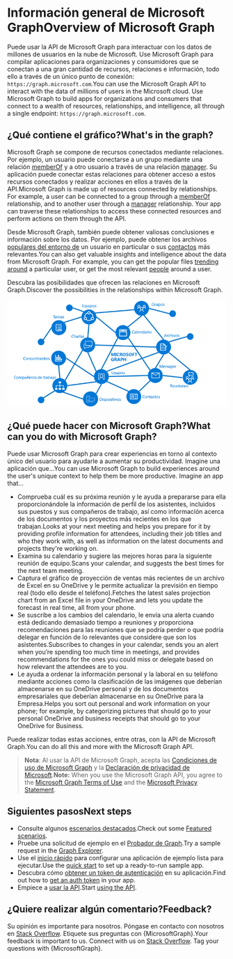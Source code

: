 # <a name="overview-of-microsoft-graph"></a><span data-ttu-id="28a6f-101">Información general de Microsoft Graph</span><span class="sxs-lookup"><span data-stu-id="28a6f-101">Overview of Microsoft Graph</span></span>

<span data-ttu-id="28a6f-p101">Puede usar la API de Microsoft Graph para interactuar con los datos de millones de usuarios en la nube de Microsoft. Use Microsoft Graph para compilar aplicaciones para organizaciones y consumidores que se conectan a una gran cantidad de recursos, relaciones e información, todo ello a través de un único punto de conexión: `https://graph.microsoft.com`.</span><span class="sxs-lookup"><span data-stu-id="28a6f-p101">You can use the Microsoft Graph API to interact with the data of millions of users in the Microsoft cloud. Use Microsoft Graph to build apps for organizations and consumers that connect to a wealth of resources, relationships, and intelligence, all through a single endpoint: `https://graph.microsoft.com`.</span></span>

## <a name="whats-in-the-graph"></a><span data-ttu-id="28a6f-104">¿Qué contiene el gráfico?</span><span class="sxs-lookup"><span data-stu-id="28a6f-104">What's in the graph?</span></span>

<span data-ttu-id="28a6f-p102">Microsoft Graph se compone de recursos conectados mediante relaciones. Por ejemplo, un usuario puede conectarse a un grupo mediante una relación [memberOf](../api-reference/v1.0/api/user_list_memberof.md) y a otro usuario a través de una relación [manager](../api-reference/v1.0/api/user_list_manager.md). Su aplicación puede conectar estas relaciones para obtener acceso a estos recursos conectados y realizar acciones en ellos a través de la API.</span><span class="sxs-lookup"><span data-stu-id="28a6f-p102">Microsoft Graph is made up of resources connected by relationships. For example, a user can be connected to a group through a [memberOf](../api-reference/v1.0/api/user_list_memberof.md) relationship, and to another user through a [manager](../api-reference/v1.0/api/user_list_manager.md) relationship. Your app can traverse these relationships to access these connected resources and perform actions on them through the API.</span></span>

<span data-ttu-id="28a6f-p103">Desde Microsoft Graph, también puede obtener valiosas conclusiones e información sobre los datos. Por ejemplo, puede obtener los archivos [populares del entorno de](../api-reference/beta/resources/insights_trending.md) un usuario en particular o sus [contactos](../api-reference/beta/api/user_list_people.md) más relevantes.</span><span class="sxs-lookup"><span data-stu-id="28a6f-p103">You can also get valuable insights and intelligence about the data from Microsoft Graph. For example, you can get the popular files [trending around](../api-reference/beta/resources/insights_trending.md) a particular user, or get the most relevant [people](../api-reference/beta/api/user_list_people.md) around a user.</span></span>

<span data-ttu-id="28a6f-110">Descubra las posibilidades que ofrecen las relaciones en Microsoft Graph.</span><span class="sxs-lookup"><span data-stu-id="28a6f-110">Discover the possibilities in the relationships within Microsoft Graph.</span></span>

![Una imagen en la que se muestran los recursos y relaciones principales que forman parte del gráfico](images/microsoft_graph.png)

## <a name="what-can-you-do-with-microsoft-graph"></a><span data-ttu-id="28a6f-112">¿Qué puede hacer con Microsoft Graph?</span><span class="sxs-lookup"><span data-stu-id="28a6f-112">What can you do with Microsoft Graph?</span></span> 

<span data-ttu-id="28a6f-p104">Puede usar Microsoft Graph para crear experiencias en torno al contexto único del usuario para ayudarle a aumentar su productividad. Imagine una aplicación que...</span><span class="sxs-lookup"><span data-stu-id="28a6f-p104">You can use Microsoft Graph to build experiences around the user's unique context to help them be more productive. Imagine an app that...</span></span>

- <span data-ttu-id="28a6f-115">Comprueba cuál es su próxima reunión y le ayuda a prepararse para ella proporcionándole la información de perfil de los asistentes, incluidos sus puestos y sus compañeros de trabajo, así como información acerca de los documentos y los proyectos más recientes en los que trabajan.</span><span class="sxs-lookup"><span data-stu-id="28a6f-115">Looks at your next meeting and helps you prepare for it by providing profile information for attendees, including their job titles and who they work with, as well as information on the latest documents and projects they're working on.</span></span>
- <span data-ttu-id="28a6f-116">Examina su calendario y sugiere las mejores horas para la siguiente reunión de equipo.</span><span class="sxs-lookup"><span data-stu-id="28a6f-116">Scans your calendar, and suggests the best times for the next team meeting.</span></span>
- <span data-ttu-id="28a6f-117">Captura el gráfico de proyección de ventas más recientes de un archivo de Excel en su OneDrive y le permite actualizar la previsión en tiempo real (todo ello desde el teléfono).</span><span class="sxs-lookup"><span data-stu-id="28a6f-117">Fetches the latest sales projection chart from an Excel file in your OneDrive and lets you update the forecast in real time, all from your phone.</span></span>
- <span data-ttu-id="28a6f-118">Se suscribe a los cambios del calendario, le envía una alerta cuando está dedicando demasiado tiempo a reuniones y proporciona recomendaciones para las reuniones que se podría perder o que podría delegar en función de lo relevantes que considere que son los asistentes.</span><span class="sxs-lookup"><span data-stu-id="28a6f-118">Subscribes to changes in your calendar, sends you an alert when you’re spending too much time in meetings, and provides recommendations for the ones you could miss or delegate based on how relevant the attendees are to you.</span></span>
- <span data-ttu-id="28a6f-119">Le ayuda a ordenar la información personal y la laboral en su teléfono mediante acciones como la clasificación de las imágenes que deberían almacenarse en su OneDrive personal y de los documentos empresariales que deberían almacenarse en su OneDrive para la Empresa.</span><span class="sxs-lookup"><span data-stu-id="28a6f-119">Helps you sort out personal and work information on your phone; for example, by categorizing pictures that should go to your personal OneDrive and business receipts that should go to your OneDrive for Business.</span></span>

<span data-ttu-id="28a6f-120">Puede realizar todas estas acciones, entre otras, con la API de Microsoft Graph.</span><span class="sxs-lookup"><span data-stu-id="28a6f-120">You can do all this and more with the Microsoft Graph API.</span></span>

><span data-ttu-id="28a6f-121">**Nota**: Al usar la API de Microsoft Graph, acepta las [Condiciones de uso de Microsoft Graph](../misc/terms-of-use.md) y la [Declaración de privacidad de Microsoft](https://go.microsoft.com/fwlink/?LinkId=521839).</span><span class="sxs-lookup"><span data-stu-id="28a6f-121">**Note:** When you use the Microsoft Graph API, you agree to the [Microsoft Graph Terms of Use](../misc/terms-of-use.md) and the [Microsoft Privacy Statement](https://go.microsoft.com/fwlink/?LinkId=521839).</span></span>

## <a name="next-steps"></a><span data-ttu-id="28a6f-122">Siguientes pasos</span><span class="sxs-lookup"><span data-stu-id="28a6f-122">Next steps</span></span>

- <span data-ttu-id="28a6f-123">Consulte algunos [escenarios destacados](../concepts/featured_scenarios.md).</span><span class="sxs-lookup"><span data-stu-id="28a6f-123">Check out some [Featured scenarios](../concepts/featured_scenarios.md).</span></span>
- <span data-ttu-id="28a6f-124">Pruebe una solicitud de ejemplo en el [Probador de Graph](https://developer.microsoft.com/graph/graph-explorer).</span><span class="sxs-lookup"><span data-stu-id="28a6f-124">Try a sample request in the [Graph Explorer](https://developer.microsoft.com/graph/graph-explorer).</span></span>
- <span data-ttu-id="28a6f-125">Use el [inicio rápido](https://developer.microsoft.com/graph/quick-start) para configurar una aplicación de ejemplo lista para ejecutar.</span><span class="sxs-lookup"><span data-stu-id="28a6f-125">Use the [quick start](https://developer.microsoft.com/graph/quick-start) to set up a ready-to-run sample app.</span></span>
- <span data-ttu-id="28a6f-126">Descubra cómo [obtener un token de autenticación](../concepts/auth_overview.md) en su aplicación.</span><span class="sxs-lookup"><span data-stu-id="28a6f-126">Find out how to [get an auth token](../concepts/auth_overview.md) in your app.</span></span>
- <span data-ttu-id="28a6f-127">Empiece a [usar la API](../concepts/use_the_api.md).</span><span class="sxs-lookup"><span data-stu-id="28a6f-127">Start [using the API](../concepts/use_the_api.md).</span></span>

## <a name="feedback"></a><span data-ttu-id="28a6f-128">¿Quiere realizar algún comentario?</span><span class="sxs-lookup"><span data-stu-id="28a6f-128">Feedback?</span></span>

<span data-ttu-id="28a6f-p105">Su opinión es importante para nosotros. Póngase en contacto con nosotros en [Stack Overflow](http://stackoverflow.com/questions/tagged/office365+or+microsoftgraph). Etiquete sus preguntas con {MicrosoftGraph}.</span><span class="sxs-lookup"><span data-stu-id="28a6f-p105">Your feedback is important to us. Connect with us on [Stack Overflow](http://stackoverflow.com/questions/tagged/office365+or+microsoftgraph). Tag your questions with {MicrosoftGraph}.</span></span>

